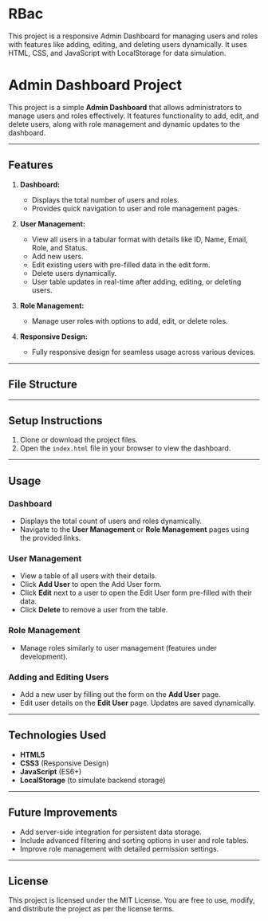 # RBac
This project is a responsive Admin Dashboard for managing users and roles with features like adding, editing, and deleting users dynamically. It uses HTML, CSS, and JavaScript with LocalStorage for data simulation.


# Admin Dashboard Project

This project is a simple **Admin Dashboard** that allows administrators to manage users and roles effectively. It features functionality to add, edit, and delete users, along with role management and dynamic updates to the dashboard.

---

## Features

1. **Dashboard:**
   - Displays the total number of users and roles.
   - Provides quick navigation to user and role management pages.

2. **User Management:**
   - View all users in a tabular format with details like ID, Name, Email, Role, and Status.
   - Add new users.
   - Edit existing users with pre-filled data in the edit form.
   - Delete users dynamically.
   - User table updates in real-time after adding, editing, or deleting users.

3. **Role Management:**
   - Manage user roles with options to add, edit, or delete roles.

4. **Responsive Design:**
   - Fully responsive design for seamless usage across various devices.

---

## File Structure


---

## Setup Instructions

1. Clone or download the project files.
2. Open the `index.html` file in your browser to view the dashboard.

---

## Usage

### Dashboard
- Displays the total count of users and roles dynamically.
- Navigate to the **User Management** or **Role Management** pages using the provided links.

### User Management
- View a table of all users with their details.
- Click **Add User** to open the Add User form.
- Click **Edit** next to a user to open the Edit User form pre-filled with their data.
- Click **Delete** to remove a user from the table.

### Role Management
- Manage roles similarly to user management (features under development).

### Adding and Editing Users
- Add a new user by filling out the form on the **Add User** page.
- Edit user details on the **Edit User** page. Updates are saved dynamically.

---

## Technologies Used

- **HTML5**
- **CSS3** (Responsive Design)
- **JavaScript** (ES6+)
- **LocalStorage** (to simulate backend storage)

---

## Future Improvements

- Add server-side integration for persistent data storage.
- Include advanced filtering and sorting options in user and role tables.
- Improve role management with detailed permission settings.

---

## License

This project is licensed under the MIT License. You are free to use, modify, and distribute the project as per the license terms.
